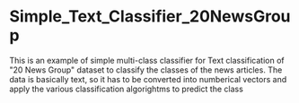 # Simple_Text_Classifier_20NewsGroup
This is an example of simple multi-class classifier for Text classification of "20 News Group" dataset to classify the classes of the news articles. The data is basically text, so it has to be converted into numberical vectors and apply the various classification algorightms to predict the class
